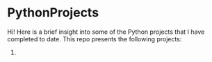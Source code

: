 # PythonProjects

Hi! Here is a brief insight into some of the Python projects that I have completed to date. This repo presents the following projects:

1.
